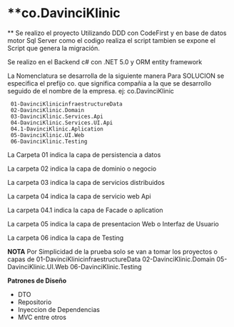 # **co.DavinciKlinic
**
 Se realizo el proyecto Utilizando DDD con CodeFirst y en base de datos motor
Sql Server como el codigo realiza el script tambien se expone el Script que genera la migración.



Se realizo en el Backend c# con .NET 5.0 y ORM entity framework

La Nomenclatura se desarrolla de la siguiente manera
Para SOLUCION se especifica el prefijo co. que significa compañia a la que se desarrollo seguido de el nombre de la empresa.
ej:
    co.DavinciKlinic
    
     01-DavinciKlinicinfraestructureData 
     02-DavinciKlinic.Domain 
     03-DavinciKlinic.Services.Api 
     04-DavinciKlinic.Services.UI.Api 
     04.1-DavinciKlinic.Aplication
     05-DavinciKlinic.UI.Web 
     06-DavinciKlinic.Testing 
La Carpeta 01 indica la capa de persistencia a datos

La carpeta 02 indica la capa de dominio o negocio 

La carpeta 03 indica la capa de servicios distribuidos

La carpeta 04 indica la capa de servicio web Api

La carpeta 04.1 indica la capa de Facade o aplication

La carpeta 05 indica la capa de presentacion Web o Interfaz de Usuario

La carpeta 06 indica la capa de Testing

**NOTA** Por Simplicidad de la prueba solo se van a tomar los proyectos o capas de
     01-DavinciKlinicinfraestructureData 
     02-DavinciKlinic.Domain 
     05-DavinciKlinic.UI.Web 
     06-DavinciKlinic.Testing
     
**Patrones de Diseño**
- DTO
- Repositorio
- Inyeccion de Dependencias
- MVC
entre otros
